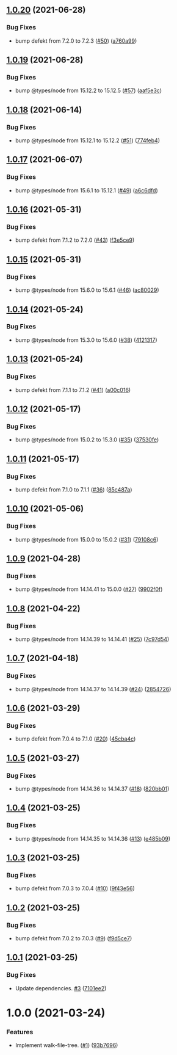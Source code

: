 ## [1.0.20](https://github.com/thenativeweb/walk-file-tree/compare/1.0.19...1.0.20) (2021-06-28)


### Bug Fixes

* bump defekt from 7.2.0 to 7.2.3 ([#50](https://github.com/thenativeweb/walk-file-tree/issues/50)) ([a760a99](https://github.com/thenativeweb/walk-file-tree/commit/a760a994b7320636af606d9dced1f1b6e4bb2b2d))

## [1.0.19](https://github.com/thenativeweb/walk-file-tree/compare/1.0.18...1.0.19) (2021-06-28)


### Bug Fixes

* bump @types/node from 15.12.2 to 15.12.5 ([#57](https://github.com/thenativeweb/walk-file-tree/issues/57)) ([aaf5e3c](https://github.com/thenativeweb/walk-file-tree/commit/aaf5e3cc5ce858ad227b342e0c6ab465f72c664c))

## [1.0.18](https://github.com/thenativeweb/walk-file-tree/compare/1.0.17...1.0.18) (2021-06-14)


### Bug Fixes

* bump @types/node from 15.12.1 to 15.12.2 ([#51](https://github.com/thenativeweb/walk-file-tree/issues/51)) ([774feb4](https://github.com/thenativeweb/walk-file-tree/commit/774feb441e36ea1a56427e07e74617853ee5e726))

## [1.0.17](https://github.com/thenativeweb/walk-file-tree/compare/1.0.16...1.0.17) (2021-06-07)


### Bug Fixes

* bump @types/node from 15.6.1 to 15.12.1 ([#49](https://github.com/thenativeweb/walk-file-tree/issues/49)) ([a6c6dfd](https://github.com/thenativeweb/walk-file-tree/commit/a6c6dfd91e3b9d0717d9e39e30abddabe63e184c))

## [1.0.16](https://github.com/thenativeweb/walk-file-tree/compare/1.0.15...1.0.16) (2021-05-31)


### Bug Fixes

* bump defekt from 7.1.2 to 7.2.0 ([#43](https://github.com/thenativeweb/walk-file-tree/issues/43)) ([f3e5ce9](https://github.com/thenativeweb/walk-file-tree/commit/f3e5ce972483106fe72749f69e06c87445a5cf1a))

## [1.0.15](https://github.com/thenativeweb/walk-file-tree/compare/1.0.14...1.0.15) (2021-05-31)


### Bug Fixes

* bump @types/node from 15.6.0 to 15.6.1 ([#46](https://github.com/thenativeweb/walk-file-tree/issues/46)) ([ac80029](https://github.com/thenativeweb/walk-file-tree/commit/ac800299271fd9f731a9a30e8bdec4ab4be2ab83))

## [1.0.14](https://github.com/thenativeweb/walk-file-tree/compare/1.0.13...1.0.14) (2021-05-24)


### Bug Fixes

* bump @types/node from 15.3.0 to 15.6.0 ([#38](https://github.com/thenativeweb/walk-file-tree/issues/38)) ([4121317](https://github.com/thenativeweb/walk-file-tree/commit/41213178049b9df97265161b30e2d4d85e8bdd83))

## [1.0.13](https://github.com/thenativeweb/walk-file-tree/compare/1.0.12...1.0.13) (2021-05-24)


### Bug Fixes

* bump defekt from 7.1.1 to 7.1.2 ([#41](https://github.com/thenativeweb/walk-file-tree/issues/41)) ([a00c016](https://github.com/thenativeweb/walk-file-tree/commit/a00c01677639000e796d770eb4f72aa068f29476))

## [1.0.12](https://github.com/thenativeweb/walk-file-tree/compare/1.0.11...1.0.12) (2021-05-17)


### Bug Fixes

* bump @types/node from 15.0.2 to 15.3.0 ([#35](https://github.com/thenativeweb/walk-file-tree/issues/35)) ([37530fe](https://github.com/thenativeweb/walk-file-tree/commit/37530fea70fd8ecaa863dcec73c1b1015f98adf6))

## [1.0.11](https://github.com/thenativeweb/walk-file-tree/compare/1.0.10...1.0.11) (2021-05-17)


### Bug Fixes

* bump defekt from 7.1.0 to 7.1.1 ([#36](https://github.com/thenativeweb/walk-file-tree/issues/36)) ([85c487a](https://github.com/thenativeweb/walk-file-tree/commit/85c487ab49e42fabe93e6fd068b2d6b9523603d3))

## [1.0.10](https://github.com/thenativeweb/walk-file-tree/compare/1.0.9...1.0.10) (2021-05-06)


### Bug Fixes

* bump @types/node from 15.0.0 to 15.0.2 ([#31](https://github.com/thenativeweb/walk-file-tree/issues/31)) ([79108c6](https://github.com/thenativeweb/walk-file-tree/commit/79108c600903d3d91c270280b99ae93de625f368))

## [1.0.9](https://github.com/thenativeweb/walk-file-tree/compare/1.0.8...1.0.9) (2021-04-28)


### Bug Fixes

* bump @types/node from 14.14.41 to 15.0.0 ([#27](https://github.com/thenativeweb/walk-file-tree/issues/27)) ([9902f0f](https://github.com/thenativeweb/walk-file-tree/commit/9902f0f12d6ece63e6154221d7329abdf112ee7c))

## [1.0.8](https://github.com/thenativeweb/walk-file-tree/compare/1.0.7...1.0.8) (2021-04-22)


### Bug Fixes

* bump @types/node from 14.14.39 to 14.14.41 ([#25](https://github.com/thenativeweb/walk-file-tree/issues/25)) ([7c97d54](https://github.com/thenativeweb/walk-file-tree/commit/7c97d545235a15e6363587fb4fa56a9b98a46c05))

## [1.0.7](https://github.com/thenativeweb/walk-file-tree/compare/1.0.6...1.0.7) (2021-04-18)


### Bug Fixes

* bump @types/node from 14.14.37 to 14.14.39 ([#24](https://github.com/thenativeweb/walk-file-tree/issues/24)) ([2854726](https://github.com/thenativeweb/walk-file-tree/commit/2854726bf1611c94416f160a7c76d57736c4577a))

## [1.0.6](https://github.com/thenativeweb/walk-file-tree/compare/1.0.5...1.0.6) (2021-03-29)


### Bug Fixes

* bump defekt from 7.0.4 to 7.1.0 ([#20](https://github.com/thenativeweb/walk-file-tree/issues/20)) ([45cba4c](https://github.com/thenativeweb/walk-file-tree/commit/45cba4c6ce74e942c62664b6ef0c2b142b2e48ed))

## [1.0.5](https://github.com/thenativeweb/walk-file-tree/compare/1.0.4...1.0.5) (2021-03-27)


### Bug Fixes

* bump @types/node from 14.14.36 to 14.14.37 ([#18](https://github.com/thenativeweb/walk-file-tree/issues/18)) ([820bb01](https://github.com/thenativeweb/walk-file-tree/commit/820bb017684e58edc1b8055069742332eabbe79f))

## [1.0.4](https://github.com/thenativeweb/walk-file-tree/compare/1.0.3...1.0.4) (2021-03-25)


### Bug Fixes

* bump @types/node from 14.14.35 to 14.14.36 ([#13](https://github.com/thenativeweb/walk-file-tree/issues/13)) ([e485b09](https://github.com/thenativeweb/walk-file-tree/commit/e485b09d525ec38086aee4b757dd3454dcbd8d32))

## [1.0.3](https://github.com/thenativeweb/walk-file-tree/compare/1.0.2...1.0.3) (2021-03-25)


### Bug Fixes

* bump defekt from 7.0.3 to 7.0.4 ([#10](https://github.com/thenativeweb/walk-file-tree/issues/10)) ([9f43e56](https://github.com/thenativeweb/walk-file-tree/commit/9f43e56bbea4793109d58915b1d21f8188460243))

## [1.0.2](https://github.com/thenativeweb/walk-file-tree/compare/1.0.1...1.0.2) (2021-03-25)


### Bug Fixes

* bump defekt from 7.0.2 to 7.0.3 ([#9](https://github.com/thenativeweb/walk-file-tree/issues/9)) ([f9d5ce7](https://github.com/thenativeweb/walk-file-tree/commit/f9d5ce77a2f23685b10224452b3f411e2ce4a02d))

## [1.0.1](https://github.com/thenativeweb/walk-file-tree/compare/1.0.0...1.0.1) (2021-03-25)


### Bug Fixes

* Update dependencies. [#3](https://github.com/thenativeweb/walk-file-tree/issues/3) ([7101ee2](https://github.com/thenativeweb/walk-file-tree/commit/7101ee21739679aaeb13aa944e1c2cd9121d7a4c))

# 1.0.0 (2021-03-24)


### Features

* Implement walk-file-tree. ([#1](https://github.com/thenativeweb/walk-file-tree/issues/1)) ([93b7696](https://github.com/thenativeweb/walk-file-tree/commit/93b76969170874fc337588738c4e9a5f33603af9))
